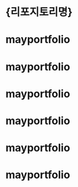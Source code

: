 # {리포지토리명}
# mayportfolio
# mayportfolio
# mayportfolio
# mayportfolio
# mayportfolio
# mayportfolio
